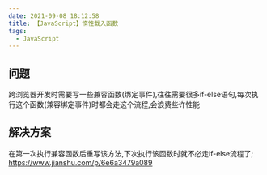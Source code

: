 ```yaml
---
date: 2021-09-08 18:12:58
title: 【JavaScript】惰性载入函数
tags:
  - JavaScript
---
```


## 问题
跨浏览器开发时需要写一些兼容函数(绑定事件),往往需要很多if-else语句,每次执行这个函数(兼容绑定事件)时都会走这个流程,会浪费些许性能

## 解决方案
在第一次执行兼容函数后重写该方法,下次执行该函数时就不必走if-else流程了;
https://www.jianshu.com/p/6e6a3479a089